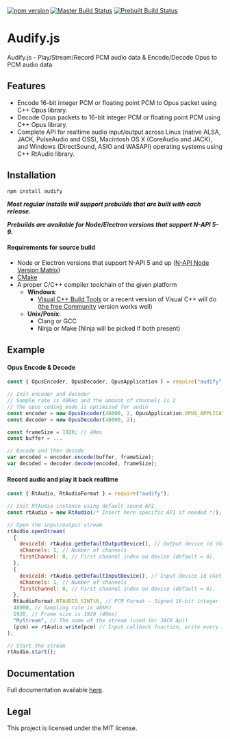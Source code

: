 [![npm version](https://badge.fury.io/js/audify.svg)](https://www.npmjs.com/package/audify)
[![Master Build Status](https://github.com/almoghamdani/audify/actions/workflows/commit-build.yml/badge.svg?branch=master)](https://github.com/almoghamdani/audify/actions/workflows/commit-build.yml)
[![Prebuilt Build Status](https://github.com/almoghamdani/audify/actions/workflows/deploy-build.yml/badge.svg)](https://github.com/almoghamdani/audify/actions/workflows/deploy-build.yml)

# Audify.js

Audify.js - Play/Stream/Record PCM audio data &amp; Encode/Decode Opus to PCM audio data

## Features

- Encode 16-bit integer PCM or floating point PCM to Opus packet using C++ Opus library.
- Decode Opus packets to 16-bit integer PCM or floating point PCM using C++ Opus library.
- Complete API for realtime audio input/output across Linux (native ALSA, JACK, PulseAudio and OSS), Macintosh OS X (CoreAudio and JACK), and Windows (DirectSound, ASIO and WASAPI) operating systems using C++ RtAudio library.

## Installation

```
npm install audify
```

**_Most regular installs will support prebuilds that are built with each release._**

**_Prebuilds are available for Node/Electron versions that support N-API 5-9._**

#### Requirements for source build

- Node or Electron versions that support N-API 5 and up ([N-API Node Version Matrix](https://nodejs.org/docs/latest/api/n-api.html#node-api-version-matrix))
- [CMake](http://www.cmake.org/download/)
- A proper C/C++ compiler toolchain of the given platform
  - **Windows**:
    - [Visual C++ Build Tools](https://visualstudio.microsoft.com/visual-cpp-build-tools/) or a recent version of Visual C++ will do ([the free Community](https://www.visualstudio.com/products/visual-studio-community-vs) version works well)
  - **Unix/Posix**:
    - Clang or GCC
    - Ninja or Make (Ninja will be picked if both present)

## Example

#### Opus Encode & Decode

```javascript
const { OpusEncoder, OpusDecoder, OpusApplication } = require("audify");

// Init encoder and decoder
// Sample rate is 48kHz and the amount of channels is 2
// The opus coding mode is optimized for audio
const encoder = new OpusEncoder(48000, 2, OpusApplication.OPUS_APPLICATION_AUDIO);
const decoder = new OpusDecoder(48000, 2);

const frameSize = 1920; // 40ms
const buffer = ...

// Encode and then decode
var encoded = encoder.encode(buffer, frameSize);
var decoded = decoder.decode(encoded, frameSize);
```

#### Record audio and play it back realtime

```javascript
const { RtAudio, RtAudioFormat } = require("audify");

// Init RtAudio instance using default sound API
const rtAudio = new RtAudio(/* Insert here specific API if needed */);

// Open the input/output stream
rtAudio.openStream(
  {
    deviceId: rtAudio.getDefaultOutputDevice(), // Output device id (Get all devices using `getDevices`)
    nChannels: 1, // Number of channels
    firstChannel: 0, // First channel index on device (default = 0).
  },
  {
    deviceId: rtAudio.getDefaultInputDevice(), // Input device id (Get all devices using `getDevices`)
    nChannels: 1, // Number of channels
    firstChannel: 0, // First channel index on device (default = 0).
  },
  RtAudioFormat.RTAUDIO_SINT16, // PCM Format - Signed 16-bit integer
  48000, // Sampling rate is 48kHz
  1920, // Frame size is 1920 (40ms)
  "MyStream", // The name of the stream (used for JACK Api)
  (pcm) => rtAudio.write(pcm) // Input callback function, write every input pcm data to the output buffer
);

// Start the stream
rtAudio.start();
```

## Documentation

Full documentation available [here](https://almoghamdani.github.io/audify/).

## Legal

This project is licensed under the MIT license.
